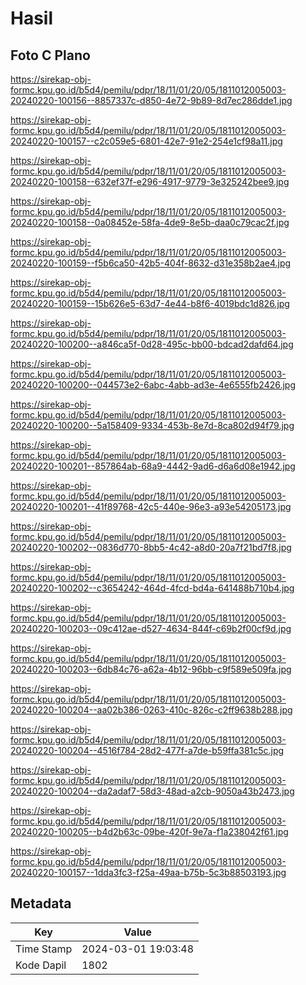 # Hasil

## Foto C Plano

https://sirekap-obj-formc.kpu.go.id/b5d4/pemilu/pdpr/18/11/01/20/05/1811012005003-20240220-100156--8857337c-d850-4e72-9b89-8d7ec286dde1.jpg

https://sirekap-obj-formc.kpu.go.id/b5d4/pemilu/pdpr/18/11/01/20/05/1811012005003-20240220-100157--c2c059e5-6801-42e7-91e2-254e1cf98a11.jpg

https://sirekap-obj-formc.kpu.go.id/b5d4/pemilu/pdpr/18/11/01/20/05/1811012005003-20240220-100158--632ef37f-e296-4917-9779-3e325242bee9.jpg

https://sirekap-obj-formc.kpu.go.id/b5d4/pemilu/pdpr/18/11/01/20/05/1811012005003-20240220-100158--0a08452e-58fa-4de9-8e5b-daa0c79cac2f.jpg

https://sirekap-obj-formc.kpu.go.id/b5d4/pemilu/pdpr/18/11/01/20/05/1811012005003-20240220-100159--f5b6ca50-42b5-404f-8632-d31e358b2ae4.jpg

https://sirekap-obj-formc.kpu.go.id/b5d4/pemilu/pdpr/18/11/01/20/05/1811012005003-20240220-100159--15b626e5-63d7-4e44-b8f6-4019bdc1d826.jpg

https://sirekap-obj-formc.kpu.go.id/b5d4/pemilu/pdpr/18/11/01/20/05/1811012005003-20240220-100200--a846ca5f-0d28-495c-bb00-bdcad2dafd64.jpg

https://sirekap-obj-formc.kpu.go.id/b5d4/pemilu/pdpr/18/11/01/20/05/1811012005003-20240220-100200--044573e2-6abc-4abb-ad3e-4e6555fb2426.jpg

https://sirekap-obj-formc.kpu.go.id/b5d4/pemilu/pdpr/18/11/01/20/05/1811012005003-20240220-100200--5a158409-9334-453b-8e7d-8ca802d94f79.jpg

https://sirekap-obj-formc.kpu.go.id/b5d4/pemilu/pdpr/18/11/01/20/05/1811012005003-20240220-100201--857864ab-68a9-4442-9ad6-d6a6d08e1942.jpg

https://sirekap-obj-formc.kpu.go.id/b5d4/pemilu/pdpr/18/11/01/20/05/1811012005003-20240220-100201--41f89768-42c5-440e-96e3-a93e54205173.jpg

https://sirekap-obj-formc.kpu.go.id/b5d4/pemilu/pdpr/18/11/01/20/05/1811012005003-20240220-100202--0836d770-8bb5-4c42-a8d0-20a7f21bd7f8.jpg

https://sirekap-obj-formc.kpu.go.id/b5d4/pemilu/pdpr/18/11/01/20/05/1811012005003-20240220-100202--c3654242-464d-4fcd-bd4a-641488b710b4.jpg

https://sirekap-obj-formc.kpu.go.id/b5d4/pemilu/pdpr/18/11/01/20/05/1811012005003-20240220-100203--09c412ae-d527-4634-844f-c69b2f00cf9d.jpg

https://sirekap-obj-formc.kpu.go.id/b5d4/pemilu/pdpr/18/11/01/20/05/1811012005003-20240220-100203--6db84c76-a62a-4b12-96bb-c9f589e509fa.jpg

https://sirekap-obj-formc.kpu.go.id/b5d4/pemilu/pdpr/18/11/01/20/05/1811012005003-20240220-100204--aa02b386-0263-410c-826c-c2ff9638b288.jpg

https://sirekap-obj-formc.kpu.go.id/b5d4/pemilu/pdpr/18/11/01/20/05/1811012005003-20240220-100204--4516f784-28d2-477f-a7de-b59ffa381c5c.jpg

https://sirekap-obj-formc.kpu.go.id/b5d4/pemilu/pdpr/18/11/01/20/05/1811012005003-20240220-100204--da2adaf7-58d3-48ad-a2cb-9050a43b2473.jpg

https://sirekap-obj-formc.kpu.go.id/b5d4/pemilu/pdpr/18/11/01/20/05/1811012005003-20240220-100205--b4d2b63c-09be-420f-9e7a-f1a238042f61.jpg

https://sirekap-obj-formc.kpu.go.id/b5d4/pemilu/pdpr/18/11/01/20/05/1811012005003-20240220-100157--1dda3fc3-f25a-49aa-b75b-5c3b88503193.jpg


## Metadata

| Key        | Value               |
| ---------- | ------------------- |
| Time Stamp | 2024-03-01 19:03:48 |
| Kode Dapil | 1802                |



